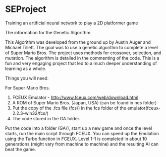 # SEProject
Training an artificial neural network to play a 2D platformer game


The information for the Genetic Algorithm:

This Algorithm was developed from the ground up by Austin Auger and Michael Tillett.
The goal was to use a genetic algorithm to complete a level of Super Mario Bros. 
The project uses methods for crossover, selection, and mutation.
The algorithm is detailed in the commenting of the code.
This is a fun and very engaging project that led to a much deeper understanding of learning as a whole. 

Things you will need:

For Super Mario Bros.
1. FCEUX Emulator - http://www.fceux.com/web/download.html
2. A ROM of Super Mario Bros. (Japan, USA) (can be found in nes folder)
3. Put the copy of the .fcs file (fcs/) in the fcs folder of the emulator(fceux-2.2.3-win32/fcs/)
3. The code stored in the GA folder.

Put the code into a folder (GA/), start up a new game and once the level starts, run the main script through FCEUX.
You can speed up the Emulation using the Turbo function in FCEUX.
Level 1-1 is completed in about 10 generations (might vary from machine to machine) and the resulting AI can beat the game.
